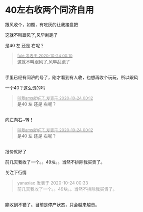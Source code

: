 # 40左右收两个同济自用


跟风收个，如题，有吃灰的让我接盘把

<img src="static/image/smiley/yct/011.gif" smilieid="33" border="0" alt="" />这就不叫跟风了,风早刮跑了

是40 左 还是 右呢？<img src="static/image/smiley/yct/008.gif" smilieid="39" border="0" alt="" />

<div class="quote"><blockquote><font size="2"><a href="https://www.hostloc.com/forum.php?mod=redirect&amp;goto=findpost&amp;pid=9343986&amp;ptid=757821" target="_blank"><font color="#999999">fule 发表于 2020-10-24 00:10</font></a></font><br />
这就不叫跟风了,风早刮跑了</blockquote></div><br />
手里已经有同济的号了，刚才看到有人收，也想再收个玩玩，所以跟风

一个40？这么贵的吗

<div class="quote"><blockquote><font size="2"><a href="https://www.hostloc.com/forum.php?mod=redirect&amp;goto=findpost&amp;pid=9343993&amp;ptid=757821" target="_blank"><font color="#999999">叫我ams就好了 发表于 2020-10-24 00:12</font></a></font><br />
是40 左 还是 右呢？</blockquote></div><br />
向左向右~转！<img src="static/image/smiley/yct/010.gif" smilieid="41" border="0" alt="" /><img id="aimg_GVlNl" onclick="zoom(this, this.src, 0, 0, 0)" class="zoom" src="https://cdn.jsdelivr.net/gh/hishis/forum-master/public/images/patch.gif" onmouseover="img_onmouseoverfunc(this)" onload="thumbImg(this)" border="0" alt="" />

<div class="quote"><blockquote><font size="2"><a href="https://www.hostloc.com/forum.php?mod=redirect&amp;goto=findpost&amp;pid=9343993&amp;ptid=757821" target="_blank"><font color="#999999">叫我ams就好了 发表于 2020-10-24 00:12</font></a></font><br />
是40 左 还是 右呢？</blockquote></div><br />
报价就好了

前几天我收了一个。。49块。。当然不排除我买贵了。

关注下行情

<div class="quote"><blockquote><font color="#999999">yanaxiao 发表于 2020-10-24 00:33</font><br />
<font color="#999999">前几天我收了一个。。49块。。当然不排除我买贵了。</font></blockquote></div><br />
能收到不错了。目前是停产状态，只会越来越贵。

